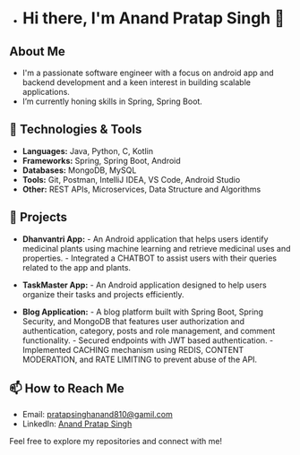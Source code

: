 - # Hi there, I'm Anand Pratap Singh 👋

## About Me
- I'm a passionate software engineer with a focus on android app and backend development and a keen interest in building scalable applications.
- I’m currently honing skills in Spring, Spring Boot. 

## 🔧 Technologies & Tools
- **Languages:** Java, Python, C, Kotlin
- **Frameworks:** Spring, Spring Boot, Android
- **Databases:** MongoDB, MySQL
- **Tools:** Git, Postman, IntelliJ IDEA, VS Code, Android Studio
- **Other:** REST APIs, Microservices, Data Structure and Algorithms

## 🚀 Projects
- **Dhanvantri App:**
                      - An Android application that helps users identify medicinal plants using machine learning and retrieve medicinal uses and properties.
                      - Integrated a CHATBOT to assist users with their queries related to the app and plants.
 
- **TaskMaster App:**
                      - An Android application designed to help users organize their tasks and projects efficiently.
 
- **Blog Application:**
                     - A blog platform built with Spring Boot, Spring Security, and MongoDB that features user authorization and authentication, category, posts and role management, and comment 
                       functionality.
                     - Secured endpoints with JWT based authentication. 
                     - Implemented CACHING mechanism using REDIS, CONTENT MODERATION, and RATE LIMITING to prevent abuse of the API.

## 📫 How to Reach Me
- Email: [pratapsinghanand810@gamil.com](mailto:pratapsinghanand810@gamil.com)
- LinkedIn: [Anand Pratap Singh](https://www.linkedin.com/in/anand-pratap-singh-36b6ba238/)

Feel free to explore my repositories and connect with me!



